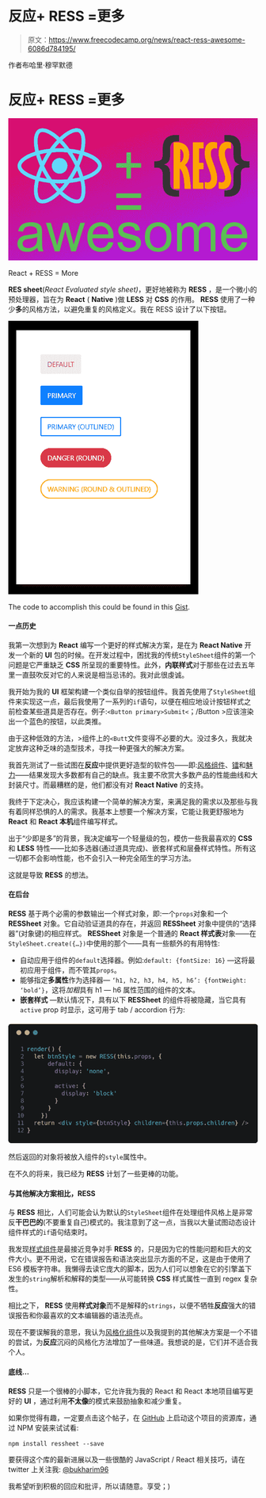 # 反应+ RESS =更多

> 原文：<https://www.freecodecamp.org/news/react-ress-awesome-6086d784195/>

作者布哈里·穆罕默德

# 反应+ RESS =更多

![kUwIsMTr9xb1G1aZRXTzr1UQiLKFK6K-0Ns7](img/21bc8635fc40b67ab28c9fa0ef67c729.png)

React + RESS = More

**RES sheet**(*React Evaluated style sheet)*，更好地被称为 **RESS** ，是一个微小的预处理器，旨在为 **React** ( **Native** )做 **LESS** 对 **CSS** 的作用。 **RESS** 使用了一种少**多**的风格方法，以避免重复的风格定义。我在 RESS 设计了以下按钮。

![6G2CRgMl8N-hczD8LIJFYplxVQyfqVGPAtlI](img/c1cbeb9f6192735bbff45c1bd1ec3ca7.png)

The code to accomplish this could be found in this [Gist](https://gist.github.com/bukharim96/e0b415d99847aac3799bc25b33873a83).

#### 一点历史

我第一次想到为 **React** 编写一个更好的样式解决方案，是在为 **React Native** 开发一个新的 **UI** 包的时候。在开发过程中，困扰我的传统`StyleSheet`组件的第一个问题是它严重缺乏 **CSS** 所呈现的重要特性。此外，**内联样式**对于那些在过去五年里一直鼓吹反对它的人来说是相当忌讳的。我对此很虔诚。

我开始为我的 **UI** 框架构建一个类似自举的按钮组件。我首先使用了`StyleSheet`组件来实现这一点，最后我使用了一系列的`if`语句，以便在相应地设计按钮样式之前检查某些道具是否存在。例子:`<Button primary>Submit<`；/Button >应该渲染出一个蓝色的按钮，以此类推。

由于这种低效的方法，>组件上的`<Butt`文件变得不必要的大。没过多久，我就决定放弃这种乏味的造型技术，寻找一种更强大的解决方案。

我首先测试了一些试图在**反应**中提供更好造型的软件包——即:[风格组件](https://www.npmjs.com/package/styled-components)、[镭](https://www.npmjs.com/package/radium)和[魅力](https://www.npmjs.com/package/glamorous)——结果发现大多数都有自己的缺点。我主要不欣赏大多数产品的性能曲线和大封装尺寸。而最糟糕的是，他们都没有对 **React Native** 的支持。

我终于下定决心，我应该构建一个简单的解决方案，来满足我的需求以及那些与我有着同样恐惧的人的需求。我基本上想要一个解决方案，它能让我更舒服地为 **React** 和 **React 本机**组件编写样式。

出于“少即是多”的背景，我决定编写一个轻量级的包，模仿一些我最喜欢的 **CSS** 和 **LESS** 特性——比如多选器(通过道具完成)、嵌套样式和层叠样式特性。所有这一切都不会影响性能，也不会引入一种完全陌生的学习方法。

这就是导致 **RESS** 的想法。

#### 在后台

**RESS** 基于两个必需的参数输出一个样式对象，即:一个`props`对象和一个 **RESSheet** 对象。它自动验证道具的存在，并返回 **RESSheet** 对象中提供的“选择器”(对象键)的相应样式。 **RESSheet** 对象是一个普通的 **React 样式表**对象——在`StyleSheet.create({…})`中使用的那个——具有一些额外的有用特性:

*   自动应用于组件的`default`选择器。例如:`default: {fontSize: 16}` —这将最初应用于组件，而不管其`props`。
*   能够指定**多属性**作为选择器— `‘h1, h2, h3, h4, h5, h6’: {fontWeight: ‘bold’}`，这将*加粗*具有 h1 — h6 属性范围的组件的文本。
*   **嵌套样式** —默认情况下，具有以下 **RESSheet** 的组件将被隐藏，当它具有`active` prop 时显示，这可用于 tab / accordion 行为:

![0f874h5o2Huo7M-SlRTv1O6TJKRU7b9H6wHA](img/cd2a12ad9cadc9294b144d87e6e3949b.png)

然后返回的对象将被放入组件的`style`属性中。

在不久的将来，我已经为 **RESS** 计划了一些更棒的功能。

#### 与其他解决方案相比，RESS

与 **RESS** 相比，人们可能会认为默认的`StyleSheet`组件在处理组件风格上是非常反**干巴巴的**(不要重复自己)模式的。我注意到了这一点，当我以大量试图动态设计组件样式的`if`语句结束时。

我发现[样式组件](https://www.npmjs.com/package/styled-components)是最接近竞争对手 **RESS** 的，只是因为它的性能问题和巨大的文件大小。更不用说，它在错误报告和语法突出显示方面的不足，这是由于使用了 ES6 模板字符串。我懒得去读它庞大的脚本，因为人们可以想象在它的引擎盖下发生的`string`解析和解释的类型——从可能转换 **CSS** 样式属性一直到 regex 复杂性。

相比之下， **RESS** 使用**样式对象**而不是解释的`strings`，以便不牺牲**反应**强大的错误报告和你最喜欢的文本编辑器的语法亮点。

现在不要误解我的意思，我认为[风格化组件](https://www.npmjs.com/package/styled-components)以及我提到的其他解决方案是一个不错的尝试，为**反应**沉闷的风格化方法增加了一些味道。我想说的是，它们并不适合我个人。

#### 底线…

**RESS** 只是一个很棒的小脚本，它允许我为我的 React 和 React 本地项目编写更好的 **UI** ，通过利用**不太像**的模式来鼓励抽象和减少重复。

如果你觉得有趣，一定要点击这个帖子，在 [GitHub](https://github.com/bukharim96/ressheet) 上启动这个项目的资源库，通过 NPM 安装来试试看:

```
npm install ressheet --save
```

要获得这个库的最新进展以及一些很酷的 JavaScript / React 相关技巧，请在 twitter 上关注我: [@bukharim96](https://twitter.com/bukharim96)

我希望听到积极的回应和批评，所以请随意。享受；)